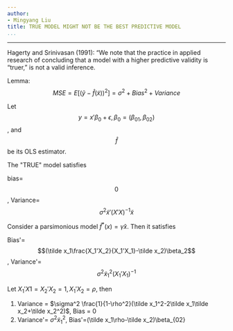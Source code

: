 ```yaml
---
author:
- Mingyang Liu
title: TRUE MODEL MIGHT NOT BE THE BEST PREDICTIVE MODEL
...
```

--- 

Hagerty and Srinivasan (1991): “We note that the practice in applied research of concluding that a model with a higher predictive validity is “truer,” is not a valid inference.

Lemma: $$MSE = E[(\tilde y - \hat f(\tilde x))^2]=\sigma^2+Bias^2+Variance$$

Let $$y=x'\beta_0+\epsilon, \beta_0=(\beta_{01}, \beta_{02})$$, and $$\hat{f}$$ be its OLS estimator. 

The "TRUE" model satisfies

bias=$$0$$, Variance=$$\sigma^2\tilde x'(X'X)^{-1}\tilde x$$

Consider a parsimonious model $\hat f^* (x)=\hat \gamma x$. Then it satisfies

Bias'=$$(\tilde x_1\frac{X_1'X_2}{X_1'X_1}-\tilde x_2)\beta_2$$, Variance'=$$\sigma^2\tilde x_1^2(X_1'X_1)^{-1}$$

Let $X_1'X1=X_2'X_2=1, X_1'X_2=\rho$, then
1. Variance = $\sigma^2 \frac{1}{1-\rho^2}(\tilde x_1^2-2\tilde x_1\tilde x_2+\tilde x_2^2)$, Bias = 0
2. Variance'= $\sigma^2\tilde x_1^2$, Bias'=(\tilde x_1\rho-\tilde x_2)\beta_{02}



